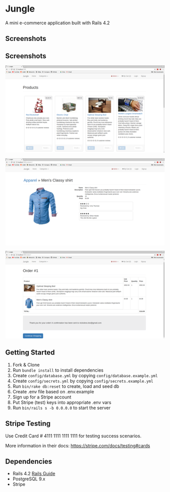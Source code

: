 # Jungle

A mini e-commerce application built with Rails 4.2 

## Screenshots


## Screenshots

!["Main Page"](https://github.com/nickoless/jungle-rails/blob/master/public/docs/index-page.png)

!["Product Page"](https://github.com/nickoless/jungle-rails/blob/master/public/docs/product-page.png)

!["Order Confirmation"](https://github.com/nickoless/jungle-rails/blob/master/public/docs/order-confirmation-page.png)

## Getting Started

1. Fork & Clone
2. Run `bundle install` to install dependencies
3. Create `config/database.yml` by copying `config/database.example.yml`
4. Create `config/secrets.yml` by copying `config/secrets.example.yml`
5. Run `bin/rake db:reset` to create, load and seed db
6. Create .env file based on .env.example
7. Sign up for a Stripe account
8. Put Stripe (test) keys into appropriate .env vars
9. Run `bin/rails s -b 0.0.0.0` to start the server

## Stripe Testing

Use Credit Card # 4111 1111 1111 1111 for testing success scenarios.

More information in their docs: <https://stripe.com/docs/testing#cards>

## Dependencies

* Rails 4.2 [Rails Guide](http://guides.rubyonrails.org/v4.2/)
* PostgreSQL 9.x
* Stripe
